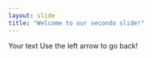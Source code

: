 ```yaml
---
layout: slide
title: "Welcome to our secondo slide!"
---
```

Your text
Use the left arrow to go back!
